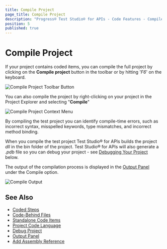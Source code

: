 ```yaml
---
title: Compile Project
page_title: Compile Project
description: "Progress® Test Studio® for APIs - Code Features - Compile Project"
position: 5
published: true
---
```


# Compile Project

If your project contains coded items, you can compile the full project by clicking on the **Compile project** button in the toolbar or by hitting '*F6*' on the keyboard.

![Compile Project Toolbar Button][1]

You can also compile the project by right-clicking on your project in the Project Explorer and selecting "**Compile**"

![Compile Project Context Menu][2]

By compiling the test project you can identify compile-time errors, such as incorrect syntax, misspelled keywords, type mismatches, and incorrect method binding.

When you compile the test project Test Studio® for APIs builds the project *dll* in the bin folder of the project. Test Studio® for APIs will also generate a *.pdb* file so you can debug your project - see [Debugging Your Project](./debug-project) below.

The output of the compilation process is displayed in the [Output Panel](./output-panel) under the Compile option.

![Compile Output][3]

## See Also

* [Coded Steps](./coded-steps)
* [Code-Behind Files](./code-behind-files)
* [Standalone Code Items](./code-items)
* [Project Code Language](./project-coding-language)
* [Debug Project](./debug-project)
* [Output Panel](./output-panel)
* [Add Assembly Reference](./add-assembly-reference)


[1]: /img/features/code-features/compile-project-button.png
[2]: /img/features/code-features/compile-project-conetxt-menu.png
[3]: /img/features/code-features/compile-output.png
